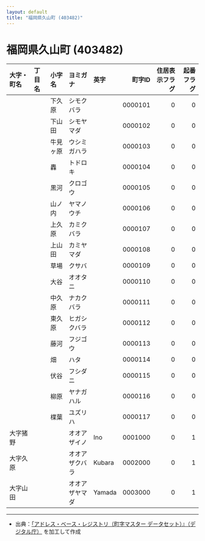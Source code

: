 ```yaml
---
layout: default
title: "福岡県久山町 (403482)"
---
```


# 福岡県久山町 (403482)

| 大字・町名 | 丁目名 | 小字名 | ヨミガナ | 英字 | 町字ID | 住居表示フラグ | 起番フラグ |
|:--------|:------|:------|:-----------------|:---------------------|--------:|----------:|--------:|
|  |  | 下久原 | シモクバラ |  | 0000101 | 0 | 0 |
|  |  | 下山田 | シモヤマダ |  | 0000102 | 0 | 0 |
|  |  | 牛見ヶ原 | ウシミガハラ |  | 0000103 | 0 | 0 |
|  |  | 轟 | トドロキ |  | 0000104 | 0 | 0 |
|  |  | 黒河 | クロゴウ |  | 0000105 | 0 | 0 |
|  |  | 山ノ内 | ヤマノウチ |  | 0000106 | 0 | 0 |
|  |  | 上久原 | カミクバラ |  | 0000107 | 0 | 0 |
|  |  | 上山田 | カミヤマダ |  | 0000108 | 0 | 0 |
|  |  | 草場 | クサバ |  | 0000109 | 0 | 0 |
|  |  | 大谷 | オオタニ |  | 0000110 | 0 | 0 |
|  |  | 中久原 | ナカクバラ |  | 0000111 | 0 | 0 |
|  |  | 東久原 | ヒガシクバラ |  | 0000112 | 0 | 0 |
|  |  | 藤河 | フジゴウ |  | 0000113 | 0 | 0 |
|  |  | 畑 | ハタ |  | 0000114 | 0 | 0 |
|  |  | 伏谷 | フシダニ |  | 0000115 | 0 | 0 |
|  |  | 柳原 | ヤナガハル |  | 0000116 | 0 | 0 |
|  |  | 楪葉 | ユズリハ |  | 0000117 | 0 | 0 |
| 大字猪野 |  |  | オオアザイノ | Ino | 0001000 | 0 | 1 |
| 大字久原 |  |  | オオアザクバラ | Kubara | 0002000 | 0 | 1 |
| 大字山田 |  |  | オオアザヤマダ | Yamada | 0003000 | 0 | 1 |

---

- 出典：[「アドレス・ベース・レジストリ（町字マスター データセット）』（デジタル庁）](https://www.digital.go.jp/policies/base_registry_address/) を加工して作成